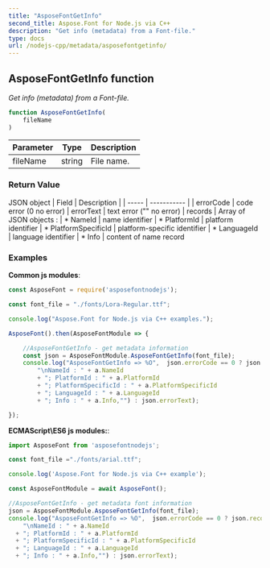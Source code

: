```yaml
---
title: "AsposeFontGetInfo"
second_title: Aspose.Font for Node.js via C++
description: "Get info (metadata) from a Font-file."
type: docs
url: /nodejs-cpp/metadata/asposefontgetinfo/
---
```

## AsposeFontGetInfo function

_Get info (metadata) from a Font-file._

```js
function AsposeFontGetInfo(
    fileName
)
```

| Parameter | Type | Description |
| --------- | ---- | ----------- |
| fileName | string | File name. |

### Return Value

JSON object 
| Field | Description |
| ----- | ----------- |
| errorCode | code error (0 no error)
| errorText | text error ("" no error)
| records | Array of JSON objects :
| * NameId | name identifier
| * PlatformId | platform identifier
| * PlatformSpecificId | platform-specific identifier
| * LanguageId | language identifier
| * Info | content of name record

### Examples

**Common js modules**:
```js
const AsposeFont = require('asposefontnodejs');

const font_file = "./fonts/Lora-Regular.ttf";

console.log("Aspose.Font for Node.js via C++ examples.");

AsposeFont().then(AsposeFontModule => {

    //AsposeFontGetInfo - get metadata information
    const json = AsposeFontModule.AsposeFontGetInfo(font_file);
    console.log("AsposeFontGetInfo => %O",  json.errorCode == 0 ? json.records.reduce((ret, a) => ret +
        "\nNameId : " + a.NameId
        + "; PlatformId : " + a.PlatformId
        + "; PlatformSpecificId : " + a.PlatformSpecificId
        + "; LanguageId : " + a.LanguageId
        + "; Info : " + a.Info,"") : json.errorText);

});
```
**ECMAScript\ES6 js modules:**:
```js
import AsposeFont from 'asposefontnodejs';

const font_file ="./fonts/arial.ttf";

console.log('Aspose.Font for Node.js via C++ example');

const AsposeFontModule = await AsposeFont();

//AsposeFontGetInfo - get metadata font information
json = AsposeFontModule.AsposeFontGetInfo(font_file);
console.log("AsposeFontGetInfo => %O",  json.errorCode == 0 ? json.records.reduce((ret, a) => ret +
    "\nNameId : " + a.NameId
  + "; PlatformId : " + a.PlatformId
  + "; PlatformSpecificId : " + a.PlatformSpecificId
  + "; LanguageId : " + a.LanguageId
  + "; Info : " + a.Info,"") : json.errorText);
```
